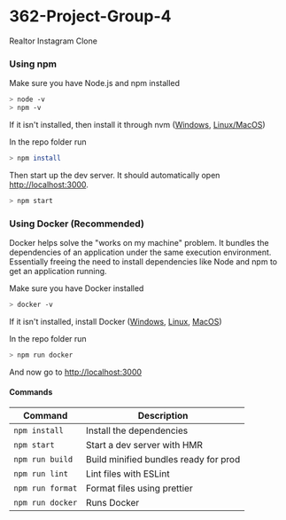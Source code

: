 # 362-Project-Group-4

Realtor Instagram Clone

### Using npm

Make sure you have Node.js and npm installed

```bash
> node -v
> npm -v
```

If it isn't installed, then install it through nvm ([Windows](https://learn.microsoft.com/en-us/windows/dev-environment/javascript/nodejs-on-windows#install-nvm-windows-nodejs-and-npm), [Linux/MacOS](https://github.com/nvm-sh/nvm#installing-and-updating))

In the repo folder run

```bash
> npm install
```

Then start up the dev server. It should automatically open [http://localhost:3000](http://localhost:3000).

```bash
> npm start
```

### Using Docker (Recommended)

Docker helps solve the "works on my machine" problem. It bundles the dependencies of an application under the same execution environment. Essentially freeing the need to install dependencies like Node and npm to get an application running.

Make sure you have Docker installed

```bash
> docker -v
```

If it isn't installed, install Docker ([Windows](https://docs.docker.com/desktop/install/windows-install/), [Linux](https://docs.docker.com/desktop/install/linux-install/), [MacOS](https://docs.docker.com/desktop/install/mac-install/))

In the repo folder run

```bash
> npm run docker
```

And now go to [http://localhost:3000](http://localhost:3000)

#### Commands

| Command          | Description                           |
| ---------------- | ------------------------------------- |
| `npm install`    | Install the dependencies              |
| `npm start`      | Start a dev server with HMR           |
| `npm run build`  | Build minified bundles ready for prod |
| `npm run lint`   | Lint files with ESLint                |
| `npm run format` | Format files using prettier           |
| `npm run docker` | Runs Docker                           |
